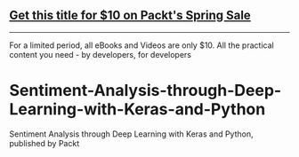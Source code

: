 ## [Get this title for $10 on Packt's Spring Sale](https://www.packt.com/V15561?utm_source=github&utm_medium=packt-github-repo&utm_campaign=spring_10_dollar_2022)
-----
For a limited period, all eBooks and Videos are only $10. All the practical content you need \- by developers, for developers

# Sentiment-Analysis-through-Deep-Learning-with-Keras-and-Python
Sentiment Analysis through Deep Learning with Keras and Python, published by Packt
